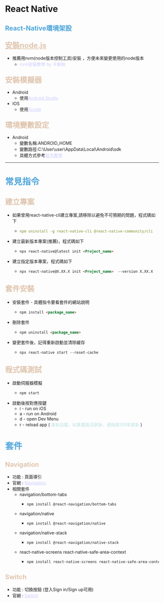 # React Native
## <span style='color:#4ea5da'>React-Native環境架設</pspan>
### <span style="font-size:24px"><a href='https://nodejs.org/en' alt='連結失效，請通知嘯天' style="color:#dfc5ae">安裝node.js</a></span>  
* 推薦用nvm(node版本控制工具)安裝   ，方便未來變更使用的node版本
  * <span href='https://www.casper.tw/development/2022/01/10/install-nvm/' target='_blank' style='color:#ccccff' >nvm安裝教學 by   卡斯柏</span>

### <span style="font-size:24px;color:#dfc5ae">安裝模擬器</span>  
* Android
    * 使用<a href='https://developer.android.com/studio?hl=zh-tw'  alt='連結失效，請通知嘯天' style='color:#ccccff'>Android Studio</a></br>
* IOS
    * 使用<a href='https://developer.apple.com/xcode/Xcode'  alt='連結失效，請通知嘯天' style='color:#ccccff'>Xcode   </a></br>

### <span style="font-size:24px;color:#dfc5ae">環境變數設定</span>
* Android 
  * 變數名稱:ANDROID_HOME
  * 變數路徑:C:\User\user\AppData\Local\Android\sdk
  * 具體方式參考<a href='https://reactnative.dev/docs/environment-setup?guide=native'  alt='連結失效，請通知嘯天' style='color:#ccccff'>官方教學</a></br>

---

# <span style='color:#4ea5da'>常見指令</span>
## <span style="font-size:24px;color:#dfc5ae">建立專案</span>
* 如果曾用react-native-cli建立專案,請移除以避免不可預期的問題，程式碼如下
  * ```yaml
    npm uninstall -g react-native-cli @react-native-community/cli
    ```
* 建立最新版本專案(推薦)，程式碼如下
  * ```markdown
    npx react-native@latest init <Project_name>
    ```
* 建立指定版本專案，程式碼如下
  * ```markdown
    npx react-native@X.XX.X init <Project_name>  --version X.XX.X
    ``` 

## <span style="font-size:24px;color:#dfc5ae">套件安裝</span>
* 安裝套件 - 具體指令要看套件的網站說明
  * ```markdown
    npm install <package_name>
    ``` 
* 刪除套件
  * ```markdown
    npm uninstall <package_name>
    ```
* 變更套件後，記得重新啟動並清除緩存
  *   ```markdown
      npx react-native start --reset-cache
      ``` 
## <span style="font-size:24px;color:#dfc5ae">程式碼測試</span>
* 啟動伺服器模擬
  *   ```markdown
      npm start
      ```
* 啟動後按對應按鍵
  * i - run on iOS
  * a - run on Android
  * d - open Dev Menu
  * r - reload app  ( <span style='color:#bce1e2'>重新加載，如果畫面沒更新，連按兩次R來更新</span> )


# <span style='color:#4ea5da'>套件</span>

## <span style='color:#dfc5ae'>Navigation</span>
* 功能 : 頁面導引
* 官網 : <a href='https://reactnavigation.org/docs/getting-started' target='_blank' style='color:#ccccff'>Navigation</a>
* 相關套件
  * navigation/bottom-tabs
    * ```markdown
      npm install @react-navigation/bottom-tabs
      ```
  * navigation/native
    * ```markdown
      npm install @react-navigation/native
      ```
  * navigation/native-stack
    * ```markdown
      npm install @react-navigation/native-stack
      ```
  * react-native-screens react-native-safe-area-context
    * ```markdown
      npm install react-native-screens react-native-safe-area-context
      ```


## <span style='color:#dfc5ae'>Switch</span>
* 功能 : 切換按鈕 (登入Sign in/Sign up可用)
* 官網 : <a href='https://reactnative.dev/docs/switch' target='_blank' style='color:#ccccff'>Switch</a>